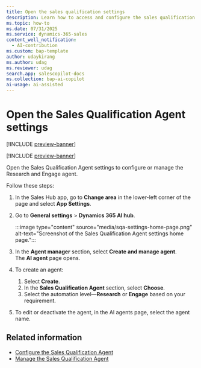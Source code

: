 ```yaml
---
title: Open the sales qualification settings
description: Learn how to access and configure the sales qualification settings in Dynamics 365 Sales.
ms.topic: how-to 
ms.date: 07/31/2025
ms.service: dynamics-365-sales
content_well_notification:
  - AI-contribution
ms.custom: bap-template
author: udaykirang
ms.author: udag
ms.reviewer: udag
search.app: salescopilot-docs
ms.collection: bap-ai-copilot
ai-usage: ai-assisted
---
```


# Open the Sales Qualification Agent settings

[!INCLUDE [preview-banner](~/../shared-content/shared/preview-includes/preview-banner.md)]

[!INCLUDE [preview-banner](~/../shared-content/shared/preview-includes/preview-note-d365.md)]

Open the Sales Qualification Agent settings to configure or manage the Research and Engage agent.

Follow these steps:

1. In the Sales Hub app, go to **Change area** in the lower-left corner of the page and select **App Settings**.  
1. Go to **General settings** > **Dynamics 365 AI hub**.

    :::image type="content" source="media/sqa-settings-home-page.png" alt-text="Screenshot of the Sales Qualification Agent settings home page.":::

1. In the **Agent manager** section, select **Create and manage agent**.  
    The **AI agent** page opens.  
1. To create an agent:
    1. Select **Create**.  
    1. In the **Sales Qualification Agent** section, select **Choose**.  
    1. Select the automation level&mdash;**Research** or **Engage** based on your requirement.  

1. To edit or deactivate the agent, in the AI agents page, select the agent name.

## Related information

- [Configure the Sales Qualification Agent](configure-sales-qualification-agent.md)  
- [Manage the Sales Qualification Agent](manage-sales-qualification-agent.md)
